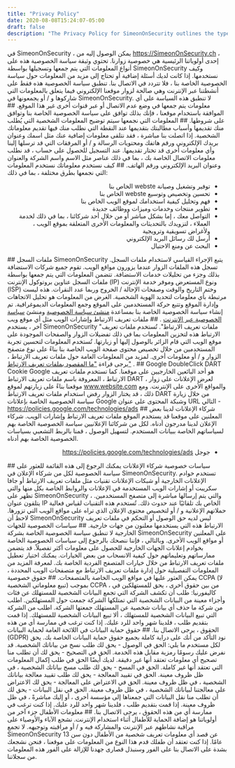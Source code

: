 ```yaml
---
title: "Privacy Policy"
date: 2020-08-08T15:24:07-05:00
draft: false
description: "The Privacy Policy for SimeonOnSecurity outlines the types of information collected from visitors and how it is used. The policy only applies to online activities and is valid for website visitors. By using the site, visitors consent to the policy. Personal information collected may include contact information, messages, and data related to website usage. This information is used to operate and maintain the site, improve and personalize the user experience, and for communication and marketing purposes. SimeonOnSecurity also uses cookies and web beacons, and partners with Google for advertising. The policy explains the use of log files and third-party privacy policies."
---
```

في SimeonOnSecurity ، يمكن الوصول إليه من https://SimeonOnSecurity.ch ، إحدى أولوياتنا الرئيسية هي خصوصية زوارنا. تحتوي وثيقة سياسة الخصوصية هذه على أنواع المعلومات التي يتم جمعها وتسجيلها بواسطة SimeonOnSecurity وكيف نستخدمها. إذا كانت لديك أسئلة إضافية أو تحتاج إلى مزيد من المعلومات حول سياسة الخصوصية الخاصة بنا ، فلا تتردد في الاتصال بنا. تنطبق سياسة الخصوصية هذه فقط على أنشطتنا عبر الإنترنت وهي صالحة لزوار موقعنا الإلكتروني فيما يتعلق بالمعلومات التي شاركوها و / أو يجمعونها في SimeonOnSecurity. لا تنطبق هذه السياسة على أي معلومات يتم جمعها في وضع عدم الاتصال أو عبر قنوات أخرى غير هذا الموقع. ## الموافقة باستخدام موقعنا ، فإنك بذلك توافق على سياسة الخصوصية الخاصة بنا وتوافق على شروطها. ## المعلومات التي نجمعها سيتم توضيح المعلومات الشخصية التي يُطلب منك تقديمها وأسباب مطالبتك بتقديمها عند النقطة التي نطلب منك فيها تقديم معلوماتك الشخصية. إذا اتصلت بنا مباشرة ، فقد نتلقى معلومات إضافية عنك مثل اسمك وعنوان بريدك الإلكتروني ورقم هاتفك ومحتويات الرسالة و / أو المرفقات التي قد ترسلها إلينا وأي معلومات أخرى قد تختار تقديمها. عند التسجيل للحصول على حساب ، قد نطلب معلومات الاتصال الخاصة بك ، بما في ذلك عناصر مثل الاسم واسم الشركة والعنوان وعنوان البريد الإلكتروني ورقم الهاتف. ## كيف نستخدم معلوماتك نستخدم المعلومات التي نجمعها بطرق مختلفة ، بما في ذلك:<ul style=";text-align:right;direction:rtl"><li style=";text-align:right;direction:rtl"> توفير وتشغيل وصيانة webste الخاص بنا</li><li style=";text-align:right;direction:rtl"> تحسين وتخصيص وتوسيع webste الخاص بنا</li><li style=";text-align:right;direction:rtl"> فهم وتحليل كيفية استخدامك لموقع الويب الخاص بنا</li><li style=";text-align:right;direction:rtl"> تطوير منتجات وخدمات وميزات ووظائف جديدة</li><li style=";text-align:right;direction:rtl"> التواصل معك ، إما بشكل مباشر أو من خلال أحد شركائنا ، بما في ذلك لخدمة العملاء ، لتزويدك بالتحديثات والمعلومات الأخرى المتعلقة بموقع الويب ، ولأغراض تسويقية وترويجية</li><li style=";text-align:right;direction:rtl"> أرسل لك رسائل البريد الإلكتروني</li><li style=";text-align:right;direction:rtl"> البحث عن ومنع الاحتيال</li></ul> ## ملفات السجل SimeonOnSecurity يتبع الإجراء القياسي لاستخدام ملفات السجل. تسجل هذه الملفات الزوار عندما يزورون مواقع الويب. تقوم جميع شركات الاستضافة بذلك وجزء من تحليلات خدمات الاستضافة. تتضمن المعلومات التي يتم جمعها بواسطة ملفات السجل عناوين بروتوكول الإنترنت (IP) ونوع المستعرض وموفر خدمة الإنترنت (ISP) وختم التاريخ والوقت وصفحات الإحالة / الخروج وربما عدد النقرات. هذه ليست مرتبطة بأي معلومات لتحديد الهوية الشخصية. الغرض من المعلومات هو تحليل الاتجاهات وإدارة الموقع وتتبع حركة المستخدمين على الموقع وجمع المعلومات الديموغرافية. تم إنشاء سياسة الخصوصية الخاصة بنا بمساعدة <a href="https://www.privacypolicygenerator.info">منشئ سياسة الخصوصية</a> ومنشئ <a href="https://www.privacypolicyonline.com/privacy-policy-generator/">سياسة الخصوصية عبر الإنترنت</a> . ## ملفات تعريف الارتباط وإشارات الويب مثل أي موقع ويب آخر ، يستخدم SimeonOnSecurity &quot;ملفات تعريف الارتباط&quot;. تُستخدم ملفات تعريف الارتباط هذه لتخزين المعلومات بما في ذلك تفضيلات الزوار والصفحات الموجودة على موقع الويب التي قام الزائر بالوصول إليها أو زيارتها. تُستخدم المعلومات لتحسين تجربة المستخدمين من خلال تخصيص محتوى صفحة الويب الخاصة بنا بناءً على نوع متصفح الزوار و / أو معلومات أخرى. لمزيد من المعلومات العامة حول ملفات تعريف الارتباط ، يرجى قراءة <a href="https://www.cookieconsent.com/what-are-cookies/">&quot;ما المقصود بملفات تعريف الارتباط&quot;</a> . ## Google DoubleClick DART Cookie Google هو أحد البائعين الخارجيين على موقعنا. كما تستخدم ملفات تعريف الارتباط ، المعروفة باسم ملفات تعريف الارتباط DART ، لعرض الإعلانات على زوار موقعنا بناءً على زيارتهم لموقع www.website.com والمواقع الأخرى على الإنترنت. ومع ذلك ، قد يختار الزوار رفض استخدام ملفات تعريف الارتباط DART من خلال زيارة سياسة الخصوصية الخاصة بإعلانات Google وشبكة المحتوى على عنوان URL التالي - <a href="https://policies.google.com/technologies/ads">https://policies.google.com/technologies/ads</a> ## شركاء الإعلانات لدينا بعض المعلنين على موقعنا قد يستخدم الموقع ملفات تعريف الارتباط وإشارات الويب. شركاء الإعلان لدينا مدرجون أدناه. لكل من شركائنا الإعلانيين سياسة الخصوصية الخاصة بهم لسياساتهم الخاصة ببيانات المستخدم. لتسهيل الوصول ، قمنا بالربط التشعبي بسياسات الخصوصية الخاصة بهم أدناه.<ul style=";text-align:right;direction:rtl"><li style=";text-align:right;direction:rtl"> جوجل <a href="https://policies.google.com/technologies/ads">https://policies.google.com/technologies/ads</a></li></ul> ## سياسات خصوصية شركاء الإعلانات يمكنك الرجوع إلى هذه القائمة للعثور على سياسة الخصوصية لكل من شركاء الإعلان في SimeonOnSecurity. تستخدم خوادم الإعلانات الخارجية أو شبكات الإعلانات تقنيات مثل ملفات تعريف الارتباط أو جافا سكريبت أو إشارات الويب المستخدمة في الإعلانات والروابط الخاصة بكل منها والتي تظهر على SimeonOnSecurity ، والتي يتم إرسالها مباشرة إلى متصفح المستخدمين. يتلقون عنوان IP الخاص بك تلقائيًا عند حدوث ذلك. تُستخدم هذه التقنيات لقياس فعالية حملاتهم الإعلانية و / أو لتخصيص محتوى الإعلان الذي تراه على مواقع الويب التي تزورها. لاحظ أن SimeonOnSecurity ليس لديه حق الوصول أو التحكم في ملفات تعريف الارتباط هذه التي يستخدمها معلنون من جهات خارجية. ## سياسات الخصوصية للجهات الخارجية لا تنطبق سياسة الخصوصية الخاصة بشركة SimeonOnSecurity على المعلنين أو مواقع الويب الأخرى. وبالتالي ، فإننا ننصحك بالرجوع إلى سياسات الخصوصية الخاصة بخوادم إعلانات الجهات الخارجية للحصول على معلومات أكثر تفصيلاً. قد يتضمن ممارساتهم وتعليماتهم حول كيفية الانسحاب من بعض الخيارات. يمكنك اختيار تعطيل ملفات تعريف الارتباط من خلال خيارات المتصفح الفردية الخاصة بك. لمعرفة المزيد من المعلومات التفصيلية حول إدارة ملفات تعريف الارتباط مع متصفحات الويب المحددة ، يمكن العثور عليها في مواقع الويب الخاصة بالمتصفحات. ## حقوق خصوصية CCPA (لا تبيع معلوماتي الشخصية) بموجب CCPA ، من بين حقوق أخرى ، يحق للمستهلكين في كاليفورنيا: طلب أن تكشف الشركة التي تجمع البيانات الشخصية للمستهلك عن فئات وأجزاء معينة من البيانات الشخصية التي تمتلكها الشركة جمعت حول المستهلكين. اطلب من شركة ما حذف أي بيانات شخصية عن المستهلك جمعتها الشركة. اطلب من الشركة التي تبيع البيانات الشخصية للمستهلك ، ألا تبيع البيانات الشخصية للمستهلك. إذا قمت بتقديم طلب ، فلدينا شهر واحد للرد عليك. إذا كنت ترغب في ممارسة أي من هذه الحقوق ، يرجى الاتصال بنا. ## حقوق حماية البيانات في اللائحة العامة لحماية البيانات (GDPR) نود التأكد من أنك على دراية كاملة بجميع حقوق حماية البيانات الخاصة بك. يحق لكل مستخدم ما يلي: الحق في الوصول - يحق لك طلب نسخ من بياناتك الشخصية. قد نفرض عليك رسومًا رمزية مقابل هذه الخدمة. الحق في التصحيح - يحق لك أن تطلب منا تصحيح أي معلومات تعتقد أنها غير دقيقة. لديك أيضًا الحق في طلب إكمال المعلومات التي تعتقد أنها غير كاملة. الحق في المسح - يحق لك طلب مسح بياناتك الشخصية ، في ظل ظروف معينة. الحق في تقييد المعالجة - يحق لك طلب تقييد معالجة بياناتك الشخصية ، في ظل ظروف معينة. الحق في الاعتراض على المعالجة - يحق لك الاعتراض على معالجتنا لبياناتك الشخصية ، في ظل ظروف معينة. الحق في نقل البيانات - يحق لك أن تطلب منا نقل البيانات التي جمعناها إلى مؤسسة أخرى ، أو إليك مباشرةً ، في ظل ظروف معينة. إذا قمت بتقديم طلب ، فلدينا شهر واحد للرد عليك. إذا كنت ترغب في ممارسة أي من هذه الحقوق ، يرجى الاتصال بنا. ## معلومات الأطفال جزء آخر من أولوياتنا هو إضافة الحماية للأطفال أثناء استخدام الإنترنت. نشجع الآباء والأوصياء على مراقبة نشاطهم عبر الإنترنت والمشاركة فيه و / أو مراقبته وتوجيهه. لا تجمع SimeonOnSecurity عن قصد أي معلومات تعريف شخصية من الأطفال دون سن 13 عامًا. إذا كنت تعتقد أن طفلك قدم هذا النوع من المعلومات على موقعنا ، فنحن نشجعك بشدة على الاتصال بنا على الفور وسنبذل قصارى جهدنا للإزالة على الفور هذه المعلومات من سجلاتنا.